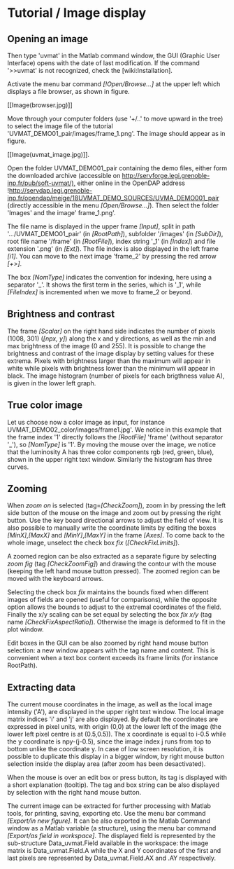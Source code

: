 # Tutorial / Image display

## Opening an image
Then type 'uvmat' in the Matlab command window, the GUI (Graphic User Interface) opens with the date of last modification.  If the command '>>uvmat' is not recognized, check the [wiki:Installation].

Activate the menu bar command *[!Open/Browse...]* at the upper left which displays a file browser, as shown in figure.

[[Image(browser.jpg)]]

Move through your computer folders (use '+/..' to move upward in the tree) to select  the image file of the tutorial 'UVMAT_DEMO01_pair/images/frame_1.png'. The image should appear as in figure.

[[Image(uvmat_image.jpg)]].

Open the folder UVMAT_DEMO01_pair containing the demo files, either form the downloaded archive (accessible on <http://servforge.legi.grenoble-inp.fr/pub/soft-uvmat/),> either online in the OpenDAP address !<http://servdap.legi.grenoble-inp.fr/opendap/meige/18UVMAT_DEMO_SOURCES/UVMA_DEMO001_pair> (directly accessible in the menu *[Open/Browse...]*). Then select the folder 'Images' and the image' frame_1.png'.

The file name is displayed in the upper frame *[Input]*, split in path '.../UVMAT_DEMO01_pair' (in *[RootPath]*), subfolder '/images' (in *[SubDir]*), root file name '/frame' (in *[RootFile]*), index string '_1' (in *[Index]*) and file extension '.png' (in *[Ext]*).  The file index is also displayed in the left frame *[i1]*. You can move to the next image 'frame_2' by pressing the red arrow *[+>]*.

The box *[NomType]* indicates the convention for indexing, here using a separator '_'. It shows the first term in the series, which is '_1', while *[FileIndex]* is incremented when we move to frame_2 or beyond.

## Brightness and contrast
The frame *[Scalar]* on the right hand side indicates the number of pixels (1008, 301) (*[npx, y]*) along the x and y directions, as well as the min and max brightness of the image (0 and 255). It is possible to change the brightness and contrast of the image display by setting values for these extrema. Pixels with brightness larger than the maximum will appear in white while pixels with brightness lower than the minimum will appear in black. The image histogram (number of pixels for each brigthness value A), is given in the lower left graph.

## True color image
Let us choose now a color image as input, for instance UVMAT_DEMO02_color/images/frame1.jpg'. We notice in this example that the frame index '1' directly follows the *[RootFile]* 'frame' (without separator '_'), so *[NomType]* is '1'. By moving the mouse over the image, we notice that the luminosity A has three color components rgb (red, green, blue), shown in the upper right text window. Similarly the histogram has three curves.

## Zooming
When *zoom on* is selected (tag=*[CheckZoom]*), zoom in by pressing the left side button of the mouse on the image and zoom out by pressing the right button. Use the key board directional arrows to adjust the field of view. It is also possible to manually write the coordinate limits by editing the boxes *[MinX]*,*[MaxX]* and *[MinY]*,*[MaxY]* in the frame *[Axes]*. To come back to the whole image, unselect the check box *fix* (*[CheckFixLimits]*).

A zoomed region can be also extracted as a separate figure by selecting *zoom fig* (tag *[CheckZoomFig]*) and drawing the contour with the mouse (keeping the left hand mouse button pressed). The zoomed region can be moved with the keyboard arrows.

Selecting the check box *fix*  maintains the bounds fixed when different images of fields are opened (useful for comparisons), while the opposite option allows the bounds to adjust to the extremal coordinates of the field. Finally the x/y scaling  can be set equal by selecting the box *fix x/y* (tag name *[CheckFixAspectRatio]*). Otherwise the image is deformed to fit in the plot window.

Edit boxes in the GUI can be also zoomed by right hand mouse button selection: a new window appears with the tag name and content. This is convenient when a text box content exceeds its frame limits (for instance RootPath).

## Extracting data
The current mouse coordinates in the image, as well as the local image intensity ('A'), are displayed in the upper right text window. The local image matrix  indices 'i' and 'j' are also displayed. By default the coordinates are expressed in pixel units, with origin (0,0) at the lower left of the image (the lower left pixel centre is at (0.5,0.5)). The x coordinate is equal to i-0.5 while the y coordinate is npy-(j-0.5), since the  image index j runs from top to bottom unlike the coordinate y. In case of low screen resolution, it is possible to duplicate this display in a bigger window, by right mouse button selection inside the display area (after zoom has been desactivated). 

When the mouse is over an edit box or press button, its tag is displayed with a short explanation (tooltip). The tag and box string can be also displayed by selection with the right hand mouse button.

The current image can be extracted for further processing with Matlab tools, for printing, saving, exporting etc. Use the menu bar command *[Export/in new figure]*. It can be also exported  in the Matlab Command window as a Matlab variable (a structure), using the menu bar command *[Export/as field in workspace]*. The displayed field is represented by the sub-structure Data_uvmat.Field available in the workspace: the image matrix is Data_uvmat.Field.A while the X and Y coordinates of the first and last pixels are represented by Data_uvmat.Field.AX and .AY respectively.
